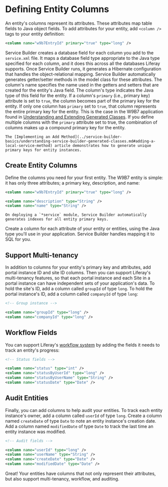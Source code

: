 # Defining Entity Columns

An entity's columns represent its attributes. These attributes map table fields to Java object fields. To add attributes for your entity, add `<column />` tags to your entity definition:

```xml
<column name="w9b7EntryId" primary="true" type="long" />
```

Service Builder creates a database field for each column you add to the `service.xml` file. It maps a database field type appropriate to the Java type specified for each column, and it does this across all the databases Liferay supports. Once Service Builder runs, it generates a Hibernate configuration that handles the object-relational mapping. Service Builder automatically generates getter/setter methods in the model class for these attributes. The column's name specifies the name used in the getters and setters that are created for the entity's Java field. The column's type indicates the Java type of this field for the entity. If a column's `primary` (i.e., primary key) attribute is set to `true`, the column becomes part of the primary key for the entity. If only one column has `primary` set to `true`, that column represents the entire primary key for the entity. This is the case in the W9B7 application found in [Understanding and Extending Generated Classes](../service-builder-basics/understanding-service-builder-generated-classes.md). If you define multiple columns with the `primary` attribute set to true, the combination of columns makes up a compound primary key for the entity.

```{note}
The [Implementing an Add Method](../service-builder-basics/understanding-service-builder-generated-classes.md#adding-a-local-service-method) article demonstrates how to generate unique primary keys for entity instances.
```

## Create Entity Columns

Define the columns you need for your first entity. The W9B7 entity is simple: it has only three attributes; a primary key, description, and name:

```xml
<column name="w9b7EntryId" primary="true" type="long" />

<column name="description" type="String" />
<column name="name" type="String" />
```

```{note}
On deploying a `*service` module, Service Builder automatically generates indexes for all entity primary keys.
```

Create a column for each attribute of your entity or entities, using the Java type you'll use in your application. Service Builder handles mapping it to SQL for you.

## Support Multi-tenancy

In addition to columns for your entity's primary key and attributes, add portal instance ID and site ID columns. Then you can support Liferay's multi-tenancy features, so that each portal instance and each Site in a portal instance can have independent sets of your application's data. To hold the site's ID, add a column called `groupId` of type `long`. To hold the portal instance's ID, add a column called `companyId` of type `long`:

```xml
<!-- Group instance -->

<column name="groupId" type="long" />
<column name="companyId" type="long" />
```

## Workflow Fields

You can support Liferay's [workflow system](https://learn.liferay.com/dxp/latest/en/process-automation/workflow/introduction-to-workflow.md) by adding the fields it needs to track an entity's progress:

```xml
<!-- Status fields -->

<column name="status" type="int" />
<column name="statusByUserId" type="long" />
<column name="statusByUserName" type="String" />
<column name="statusDate" type="Date" />
```

## Audit Entities

Finally, you can add columns to help audit your entities. To track each entity instance's owner, add a column called `userId` of type `long`. Create a column named `createDate` of type `Date` to note an entity instance's creation date. Add a column named `modifiedDate` of type `Date` to track the last time an entity instance was modified.

```xml
<!-- Audit fields -->

<column name="userId" type="long" />
<column name="userName" type="String" />
<column name="createDate" type="Date" />
<column name="modifiedDate" type="Date" />
```

Great! Your entities have columns that not only represent their attributes, but also support multi-tenancy, workflow, and auditing.